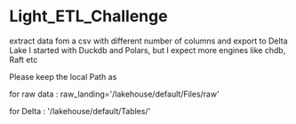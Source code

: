 # Light_ETL_Challenge
extract data fom a csv with different number of columns and export to Delta Lake
I started with Duckdb and Polars, but I expect more engines like chdb, Raft etc

Please keep the local Path as 

for raw data : raw_landing='/lakehouse/default/Files/raw'

for Delta : '/lakehouse/default/Tables/'
